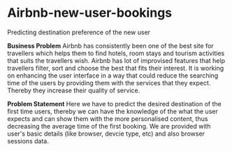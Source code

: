 # Airbnb-new-user-bookings
Predicting destination preference of the new user

**Business Problem**
                    Airbnb has consistently been one of the best site for travellers which helps them to find hotels, room stays and tourism activities that suits the travellers wish. Airbnb has lot of improvised features that help travellers filter, sort and choose the best that fits their interest. It is working on enhancing the user interface in a way that could reduce the searching time of the users by providing them with the services that they expect. Thereby they increase their quality of service.
                    
**Problem Statement**
                    Here we have to predict the desired destination of the first time users, thereby we can have the knowledge of the what the user expects and can show them with the more personalised content, thus decreasing the average time of the first booking. We are provided with user's basic details (like browser, devcie type, etc) and also browser sessions data.
